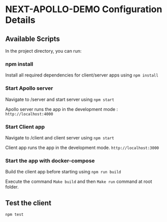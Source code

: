 # NEXT-APOLLO-DEMO Configuration Details

## Available Scripts

In the project directory, you can run:

### npm install 

Install all required dependencies for client/server apps using `npm install`

### Start Apollo server

Navigate to /server and start server using `npm start`

Apollo server runs the app in the development mode : `http://localhost:4000`

### Start Client app

Navigate to /client and client server using `npm start`

Client app runs the app in the development mode. `http://localhost:3000`


### Start the app with docker-compose

Build the client app before starting using `npm run build` 

Execute the command `Make build` and then `Make run` command at root folder. 

## Test the client

`npm test` 

### ###############################################